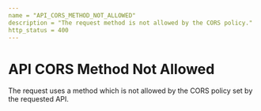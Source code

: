 ```yaml
---
name = "API_CORS_METHOD_NOT_ALLOWED"
description = "The request method is not allowed by the CORS policy."
http_status = 400
---
```


# API CORS Method Not Allowed

The request uses a method which is not allowed by the CORS policy set by the requested API.
